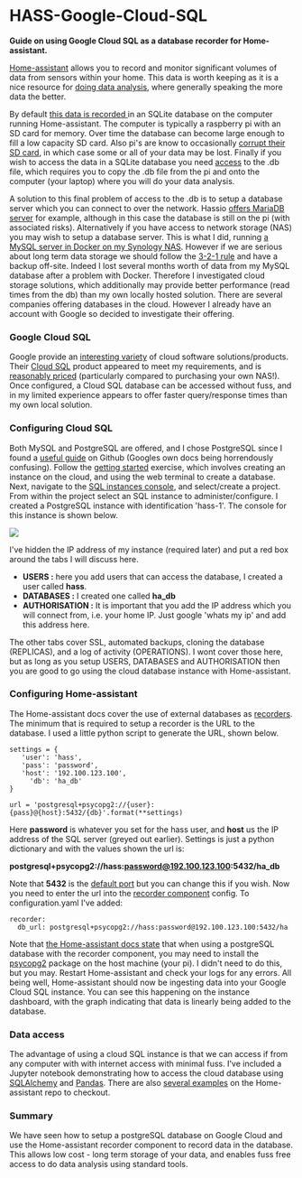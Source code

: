 # HASS-Google-Cloud-SQL
**Guide on using Google Cloud SQL as a database recorder for Home-assistant.**

[Home-assistant](https://home-assistant.io/) allows you to record and monitor significant volumes of data from sensors within your home. This data is worth keeping as it is a nice resource for [doing data analysis](http://nbviewer.jupyter.org/github/home-assistant/home-assistant-notebooks/tree/master/), where generally speaking the more data the better.

By default [this data is recorded ](https://home-assistant.io/docs/backend/database/)in an SQLite database on the computer running Home-assistant. The computer is typically a raspberry pi with an SD card for memory. Over time the database can become large enough to fill a low capacity SD card. Also pi's are know to occasionally [corrupt their SD card](https://community.home-assistant.io/t/rpi3-third-time-file-corruption/15716), in which case some or all of your data may be lost. Finally if you wish to access the data in a SQLite database you need [access](http://nbviewer.jupyter.org/github/home-assistant/home-assistant-notebooks/blob/master/database-examples.ipynb) to the .db file, which requires you to copy the .db file from the pi and onto the computer (your laptop) where you will do your data analysis.

A solution to this final problem of access to the .db is to setup a database server which you can connect to over the network. Hassio [offers MariaDB server](https://home-assistant.io/addons/mariadb/) for example, although in this case the database is still on the pi (with associated risks). Alternatively if you have access to network storage (NAS) you may wish to setup a database server. This is what I did, running [a MySQL server in Docker on my Synology NAS](https://community.home-assistant.io/t/setting-up-mysql-on-a-synology-nas-docker-container/16253). However if we are serious about long term data storage we should follow the [3-2-1 rule](https://www.acronis.com/en-us/blog/posts/3-2-1-simple-rule-complex-data-protection) and have a backup off-site. Indeed I lost several months worth of data from my MySQL database after a problem with Docker. Therefore I investigated cloud storage solutions, which additionally may provide better performance (read times from the db) than my own locally hosted solution. There are several companies offering databases in the cloud. However I already have an account with Google so decided to investigate their offering.

### Google Cloud SQL ###
Google provide an [interesting variety](https://cloud.google.com/products/) of cloud software solutions/products. Their [Cloud SQL](https://cloud.google.com/sql/) product appeared to meet my requirements, and is [reasonably priced](https://cloud.google.com/sql/pricing) (particularly compared to purchasing your own NAS!). Once configured, a Cloud SQL database can be accessed without fuss, and in my limited experience appears to offer faster query/response times than my own local solution.

### Configuring Cloud SQL ###
Both MySQL and PostgreSQL are offered, and I chose PostgreSQL since I found a [useful guide](https://github.com/naranjja/gcp-jupyter-sql) on Github (Googles own docs being horrendously confusing). Follow the [getting started](https://cloud.google.com/sql/docs/postgres/quickstart) exercise, which involves creating an instance on the cloud, and using the web terminal to create a database. Next, navigate to the [SQL instances console](https://console.cloud.google.com/projectselector/sql/instances), and select/create a project. From within the project select an SQL instance to administer/configure. I created a PostgreSQL instance with identification 'hass-1'. The console for this instance is shown below.

<img src="https://github.com/robmarkcole/HASS-Google-Cloud-SQL/blob/master/images/cloud_config.png">

I've hidden the IP address of my instance (required later) and put a red box around the tabs I will discuss here.

* **USERS :** here you add users that can access the database, I created a user called **hass**.
* **DATABASES :** I created one called **ha_db**
* **AUTHORISATION :** It is important that you add the IP address which you will connect from, i.e. your home IP. Just google 'whats my ip' and add this address here.

The other tabs cover SSL, automated backups, cloning the database (REPLICAS), and a log of activity (OPERATIONS). I wont cover those here, but as long as you setup USERS, DATABASES and AUTHORISATION then you are good to go using the cloud database instance with Home-assistant.

### Configuring Home-assistant ###
The Home-assistant docs cover the use of external databases as [recorders](https://home-assistant.io/components/recorder/). The minimum that is required to setup a recorder is the URL to the database. I used a little python script to generate the URL, shown below.

```
settings = {
   'user': 'hass',
   'pass': 'password',
   'host': '192.100.123.100',
     'db': 'ha_db'
}

url = 'postgresql+psycopg2://{user}:{pass}@{host}:5432/{db}'.format(**settings)
```
Here **password** is whatever you set for the hass user, and **host** us the IP address of the SQL server (greyed out earlier).
Settings is just a python dictionary and with the values shown the url is:

 **postgresql+psycopg2://hass:password@192.100.123.100:5432/ha_db**

Note that **5432** is the [default port](https://www.postgresql.org/docs/8.3/static/app-postgres.html) but you can change this if you wish. Now you need to enter the url into the [recorder component](https://home-assistant.io/components/recorder/) config. To configuration.yaml I've added:

```
recorder:
  db_url: postgresql+psycopg2://hass:password@192.100.123.100:5432/ha
```
Note that [the Home-assistant docs state](https://home-assistant.io/components/recorder/#postgresql) that when using a postgreSQL database with the recorder component, you may need to install the [psycopg2](https://pypi.python.org/pypi/psycopg2/2.7.3.2) package on the host machine (your pi). I didn't need to do this, but you may. Restart Home-assistant and check your logs for any errors. All being well, Home-assistant should now be ingesting data into your Google Cloud SQL instance. You can see this happening on the instance dashboard, with the graph indicating that data is linearly being added to the database.

### Data access ###
The advantage of using a cloud SQL instance is that we can access if from any computer with with internet access with minimal fuss. I've included a Jupyter notebook demonstrating how to access the cloud database using [SQLAlchemy](https://www.sqlalchemy.org/) and [Pandas](https://pandas.pydata.org/). There are also [several examples](http://nbviewer.jupyter.org/github/home-assistant/home-assistant-notebooks/tree/master/) on the Home-assistant repo to checkout.  

### Summary ###
We have seen how to setup a postgreSQL database on Google Cloud and use the Home-assistant recorder component to record data in the database. This allows low cost - long term storage of your data, and enables fuss free access to do data analysis using standard tools.
